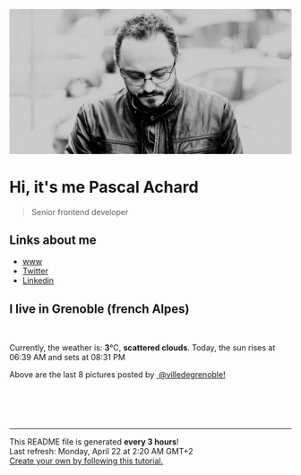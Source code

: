 ![Pascal Achard](./images/photo-pascal-achard.jpg)
# Hi, it's me Pascal Achard
> Senior frontend developer

## Links about me
- [www](https://www.pascal-achard.com)
- [Twitter](https://twitter.com/botmaster)
- [Linkedin](http://www.linkedin.com/in/pascal-achard)


## I live in Grenoble (french Alpes)
<img src="https://openweathermap.org/img/wn/03n@2x.png" alt="">

Currently, the weather is: **3**°C, **scattered clouds**.
Today, the sun rises at 06:39 AM and sets at 08:31 PM

Above are the last 8 pictures posted by <a href="https://www.instagram.com/villedegrenoble/" target="_blank"><img alt="" src="https://upload.wikimedia.org/wikipedia/commons/thumb/e/e7/Instagram_logo_2016.svg/1024px-Instagram_logo_2016.svg.png" width="20"/> @villedegrenoble!</a>

<p style="display: flex; flex-wrap: wrap; gap: 20px;">
        <img src="https://cdn1.picuki.com/hosted-by-instagram/q/0exhNuNYnjBcaS3SYdxKjf8F2vJ1Wg9SZ60STLepjSVmIR1vLHOapZA0mpCj4yRwKg5lHDeVeSBk54wpV1lYD1MVP03XQLKMSz5T7aSYUeqkvDFi9ZFhlbgzLHUcYX+q88AqU2+pNWwPG%7C%7CsAULjh7uZDu7%7C%7CzNnZSyWaRMdsBnmICqZXwCJ1mwsFusvrBv0Xm1IwleS5J%7C%7CWU1IUc8797erW5HDrrzNsB9q7JjR7Aei8pL6ODj3Rq2ElIpenojRmDP%7C%7CLTPnNEMjSC1YwJor0COS4szIEc%7C%7CgwGYgRUzusorjIj%7C%7CFaJciP1opoL2bUcmGW9opUk53cH7niTya2Gq10ZtyGXKn56rX68Lgp6hCPm4TfXzz3XtSpSPO49LDVQYRa%7C%7CyFgz4bqf7BMtbwcYaWvdGig7lzye7VemjizBwIyJMjhetD4JEaPi08aH02GX%7C%7Cpj+J9DNrx%7C%7C6eXuIP0gsN1N+45wE9dnmbU54dGheFjQFkLdBDTq3BmsOMabsXHEU=.jpeg" alt="" width="200"/>
        <img src="https://cdn1.picuki.com/hosted-by-instagram/q/0exhNuNYnjBcaS3SYdxKjf8F2vJ1Wg9SZ60STLepjSVmIR1vLHOapZA0mpCj4yRwKg5lHDeVeSBk54wiVF5YC1EVNUPXS7aLSTdQ562fVe2jvDNj%7C%7CJNjkLc1KHwdZ3Wn88YpXWKpNWwPG%7C%7CsAULjh7uZDu7%7C%7CzNnZSyWaRMdsBnmICqZXwCJ1mwsFusvrBv0Xm1IwleS5J%7C%7CWU1IUc8797erW5HDrrzNsB9q7JjR7Aei8pL6ODj3Rq2ElIpenojRmDO%7C%7CLTPnNEMjSC1dyA23nWVb7FrDWU%7C%7CgwGfiE8e5sorjIj%7C%7CFaJciP1opoL2bUcmGW9opUk53cH7niTya2Gq10ZtyGXKn56rX68LgrjqC8ewBPXd6XHtWoDEOo9LDlcIRa%7C%7CyFgz4bqf7BMtbwcYaWvdGig7lzye7Vb7u1itJLjBGjyeRPqN4YfKM8L2C5SXV0zivrR4fqOK1TrZpwnJzo8uIyCc9dnmbU54dGhH0gAlkLdBDTq3BmsOMabsXHEU=.jpeg" alt="" width="200"/>
        <img src="https://cdn1.picuki.com/hosted-by-instagram/q/0exhNuNYnjBcaS3SYdxKjf8F2vJ1Wg9SZ60STLepjSVmIR1vLHOapZA0mpCj4yRwKg5lHDeVeSBk54woUVRRAloVNUHfQbOISjpU5qudU+ujvDRk%7C%7CJVnlL4xJHMXYHWp9sskOzjYMTIfQeoEH%7C%7Cb2rvUV+fvwaTIFuDaWNOUtzCVG%7C%7CMm0X51wm8Rm3ayEv0PxtpcyKzNe92U1aUospYmX+HQJWPr5PN1gpKZlR7pCicgIrdDgmBq7EHl3Kj4vUQ+RubTOl+1eiQzMXBgC3iysRr4aLRsyjlKOoVA0toFzqaqTZY49ztwZkIH2CmUEXTE86kEon5zgx3PySWaNkhILlzHg5KGna80AmY3GAeWyQdDW7gaSTZbbEJp4aHwBVN%7C%7C7Q2f3FsaANo5Wk9YZSqoY8nziqUCCerPLzxp1WW1I0GHfWg==.jpeg" alt="" width="200"/>
        <img src="https://cdn1.picuki.com/hosted-by-instagram/q/0exhNuNYnjBcaS3SYdxKjf8F2vJ1Wg9SZ60STLepjSVmIR1vLHOapZA0mpCj4yRwKg5lHDeVeSBk54woUV5SCFoVPkTfTryMSTtT7KSYUO6m1lpj%7C%7CZ5klbw9LXIdbHGm8cUoUWfOBCxWCfwSH%7C%7CTm6qsarLiqcWxF8VzHN7Et22AG4dvyDPJK2ZlwrPLfxnTr6Ls5MGBZ8WQvMEwmtpDZrj1eEaa+Mcp6rK9kUrYLmMYIpezhlmOHH24VeG9qSmHP483+ke08iivrKSwczk23a68hAHpKoFfsmBIFloFojYGvaaxC6K874bf1bUcmfipopBYzx9no0SrKV2Oo3EtX%7C%7CGvW2+6caNN2ibHzdd6XfMHH1gCUQ7v%7C%7CQZR4dCgiMbmFdxqPBLvkSstalNwCSb5B3wPloDmccpKm5TRGVmNkkjyRI5QhbKuH4eLxyiH5oBuMhCoBvYGiKZ1amHUE5%7C%7C%7C%7CdwzNaP3PDWJ4ZaRXy+Ad0VOFOcoHbl5qJM+oRHUdR.jpeg" alt="" width="200"/>
        <img src="https://cdn1.picuki.com/hosted-by-instagram/q/0exhNuNYnjBcaS3SYdxKjf8F2vJ1Wg5SZ60STLepjSVmIR1vLHOapZA0mpCl6yRxIwVgFDeSYztj4YIqVVlWDz19OUDZSryJTjxX7aqcXe%7C%7CN1zFi9pdjl7c8JHMdZ3Op9cQqXAmYdSgIGaYDG7uo+qhT5aGuO1lQpTb9d7JGmC4E5ZObS6olhMF4pJ2Jg3Tt%7C%7C9kiJzJE5m4vMAQrptqO52lEX%7C%7CD+O8BnsaBwVLYBxMQK5qnRlSaHEmw+Jj8uQXagtIj+kOYA2DHlIRwVzVSuCv04Dk5IuWCdskR3t4gj1aSNBdxuiekZkIH2bSAEXG428Fk71p26qCDMa2is4EhX2j3+2J7hXdoH9LvqIqCzT%7C%7Ca94xXHP5%7C%7CqMaxibD9cJLmFdxGObfa1BZ8Uw81AFKUeh2GU9ieXJ7b3yDF+KjZNimaCLaV7c8WLwJy++XTGrQ2EjQwslNmMdZ51xVcNoMKsrwl+JCqQV+lrGWGCn28sEeFTeLqVxpyHPrwU.jpeg" alt="" width="200"/>
        <img src="https://cdn1.picuki.com/hosted-by-instagram/q/0exhNuNYnjBcaS3SYdxKjf8F2vJ1Wg9SZ60STLepjSVmIR1vLHOapZA0mpCj4yRwKg5lHDeVeSBk54woUV5VA1UVOEbWSLeMTjdV56maV+2rvDZv85Npk7YyKXUWZXen%7C%7C8AvUWKpNWwPG%7C%7CsAULjh7uZDu7%7C%7CzNnZSyWaRMdsBnmICqZXwCJ1mwsFusvrBv0Xm1IwleS5J%7C%7CWU1IUc8797erW5HDrrzNsB9q7JjR7Aei8pL6ODj3Rq2ElIpenojRmDO%7C%7CLTPnNEMjSC1bRh19ja0SfExGUs%7C%7CgwGIux8Gn8orjIj%7C%7CFaJciP1opoL2bUcmGW9opUk53cH7niTya2Gq10ZtyGXKn56rX64IvLihCNeeT%7C%7CXz5TbtdJCLO495CFQIRa%7C%7CyFgz4bqf7BMtbwcYaWvdGig7lzye7Vp3A%7C%7CSRdIyF+iGGsWLZ7Gs%7C%7CP7q61x1DopCzDsSAMpsmeK71e+mFy+MaJ3yc9dnmbU54dGhCEi3RkLdBDTq3BmsOMabsXHEU=.jpeg" alt="" width="200"/>
        <img src="https://cdn1.picuki.com/hosted-by-instagram/q/0exhNuNYnjBcaS3SYdxKjf8F2vJ1WgxSZ60STLepjSVmIR1vLHOapZA0mpCj4yRwKg5lHDeVeSBk54woU1RQCFoVNETcTrOORT1U6K6fXeahvDNh8ZBikLs1L3EWZHen8ssoXGGpNWwSDv5PHL%7C%7Clo7gX5vrnaSgApjGMMbRAyQlWotfpUrJy9ZRxt+S4jkja45BsNz5F%7C%7CH8kKl1lodnd%7C%7CndbEvf0PMd6trV2QaUNh4kG5OKopCu7Lm4rbzMvR2XZhYXCoOELhn7ddmRozEj1RbttPG0c1nOW5Qwy9IkqhdiDG7w82q4vk4H2bUdBXG9p+kMjxdKyn36dOF+I2WJF9TfJyoznf%7C%7CgX8q3ANMaZR8j%7C%7C3DfxPYTEF5ocb3UuM9raCxKOAqKBEpx40IRKQa4YhQiQqFboMo%7C%7C63yxiDTEX2zbYWcYm.jpeg" alt="" width="200"/>
        <img src="https://cdn1.picuki.com/hosted-by-instagram/q/0exhNuNYnjBcaS3SYdxKjf8F2vJ1Wg5SZ60STLepjSVmIR1vLHOapZA0mpCl6yRxIwVgFDeSYztj4YItVlpUDj19OUDZSrCOSDxX7aqQV+fN1DZg8JJpkLcxLnYbZH+o%7C%7CsAkUwmYdSgIGaYDG7uo%7C%7CekU5vvwZDIHuDuWNuUtzCVG%7C%7CMm0X51wm8Qf8fTT0FOzv9R3GzNJzWM1eVorrdPOrzQeEff0NZo59u90QrkFhNQR6uj8mij2EmInPVFwFA+cu5+czr5Vwxzmdwo382L6S60OHnw1pWqN4yMQsNp5namFLcto3fNlkI%7C%7CmHWVXSE1KhjVP1pe+lX6aJTXv1kRtwGHQyraOefs%7C%7C+7jqCKOzYdy64SvHP5%7C%7CENaNiR1cWL9j7RHL9ZaaSQpt92NkBH7VN1FzivVP7e7ipjENOJTNuvCCOPJRzacSK04aPokHYrz65hzUDgPXqUuIEmloFxtabwCRVRiTvF%7C%7CtsCnLZ3A10RIxhVO+RvNjrZet9WxoDY9ER+TTf0Q==.jpeg" alt="" width="200"/>
</p>

------------
<p>This README file is generated <b>every 3 hours</b>!
    <br />Last refresh: Monday, April 22 at 2:20 AM GMT+2
    <br /><a href="https://medium.com/@th.guibert/how-to-create-a-self-updating-readme-md-for-your-github-profile-f8b05744ca91">Create your own by following this tutorial.</a>
</p>
<p><a href="https://github.com/botmaster/botmaster/actions/workflows/main.yaml"><img alt="" src="https://github.com/botmaster/botmaster/actions/workflows/main.yaml/badge.svg" /></a></p>

